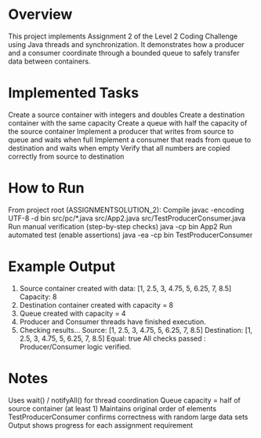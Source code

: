 # Overview

This project implements Assignment 2 of the Level 2 Coding Challenge using Java threads and synchronization.
It demonstrates how a producer and a consumer coordinate through a bounded queue to safely transfer data between containers.

# Implemented Tasks

Create a source container with integers and doubles
Create a destination container with the same capacity
Create a queue with half the capacity of the source container
Implement a producer that writes from source to queue and waits when full
Implement a consumer that reads from queue to destination and waits when empty
Verify that all numbers are copied correctly from source to destination

# How to Run

From project root (ASSIGNMENTSOLUTION_2):
Compile
javac -encoding UTF-8 -d bin src/pc/\*.java src/App2.java src/TestProducerConsumer.java
Run manual verification (step-by-step checks)
java -cp bin App2
Run automated test (enable assertions)
java -ea -cp bin TestProducerConsumer

# Example Output

1. Source container created with data: [1, 2.5, 3, 4.75, 5, 6.25, 7, 8.5]
   Capacity: 8
2. Destination container created with capacity = 8
3. Queue created with capacity = 4
4. Producer and Consumer threads have finished execution.
5. Checking results...
   Source: [1, 2.5, 3, 4.75, 5, 6.25, 7, 8.5]
   Destination: [1, 2.5, 3, 4.75, 5, 6.25, 7, 8.5]
   Equal: true
   All checks passed : Producer/Consumer logic verified.

# Notes

Uses wait() / notifyAll() for thread coordination
Queue capacity = half of source container (at least 1)
Maintains original order of elements
TestProducerConsumer confirms correctness with random large data sets
Output shows progress for each assignment requirement
